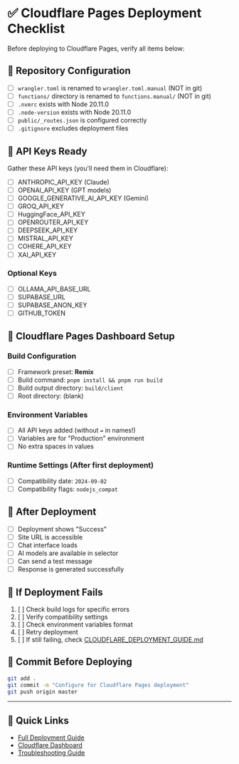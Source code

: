 # ✅ Cloudflare Pages Deployment Checklist

Before deploying to Cloudflare Pages, verify all items below:

## 📁 Repository Configuration

- [ ] `wrangler.toml` is renamed to `wrangler.toml.manual` (NOT in git)
- [ ] `functions/` directory is renamed to `functions.manual/` (NOT in git)
- [ ] `.nvmrc` exists with Node 20.11.0
- [ ] `.node-version` exists with Node 20.11.0
- [ ] `public/_routes.json` is configured correctly
- [ ] `.gitignore` excludes deployment files

## 🔑 API Keys Ready

Gather these API keys (you'll need them in Cloudflare):

- [ ] ANTHROPIC_API_KEY (Claude)
- [ ] OPENAI_API_KEY (GPT models)
- [ ] GOOGLE_GENERATIVE_AI_API_KEY (Gemini)
- [ ] GROQ_API_KEY
- [ ] HuggingFace_API_KEY
- [ ] OPENROUTER_API_KEY
- [ ] DEEPSEEK_API_KEY
- [ ] MISTRAL_API_KEY
- [ ] COHERE_API_KEY
- [ ] XAI_API_KEY

### Optional Keys
- [ ] OLLAMA_API_BASE_URL
- [ ] SUPABASE_URL
- [ ] SUPABASE_ANON_KEY
- [ ] GITHUB_TOKEN

## 🚀 Cloudflare Pages Dashboard Setup

### Build Configuration
- [ ] Framework preset: **Remix**
- [ ] Build command: `pnpm install && pnpm run build`
- [ ] Build output directory: `build/client`
- [ ] Root directory: (blank)

### Environment Variables
- [ ] All API keys added (without `=` in names!)
- [ ] Variables are for "Production" environment
- [ ] No extra spaces in values

### Runtime Settings (After first deployment)
- [ ] Compatibility date: `2024-09-02`
- [ ] Compatibility flags: `nodejs_compat`

## 🧪 After Deployment

- [ ] Deployment shows "Success"
- [ ] Site URL is accessible
- [ ] Chat interface loads
- [ ] AI models are available in selector
- [ ] Can send a test message
- [ ] Response is generated successfully

## 🔄 If Deployment Fails

1. [ ] Check build logs for specific errors
2. [ ] Verify compatibility settings
3. [ ] Check environment variables format
4. [ ] Retry deployment
5. [ ] If still failing, check [CLOUDFLARE_DEPLOYMENT_GUIDE.md](./CLOUDFLARE_DEPLOYMENT_GUIDE.md)

## 📝 Commit Before Deploying

```bash
git add .
git commit -m "Configure for Cloudflare Pages deployment"
git push origin master
```

---

## 🎯 Quick Links

- [Full Deployment Guide](./CLOUDFLARE_DEPLOYMENT_GUIDE.md)
- [Cloudflare Dashboard](https://dash.cloudflare.com)
- [Troubleshooting Guide](./CLOUDFLARE_DEPLOYMENT_GUIDE.md#-troubleshooting)

